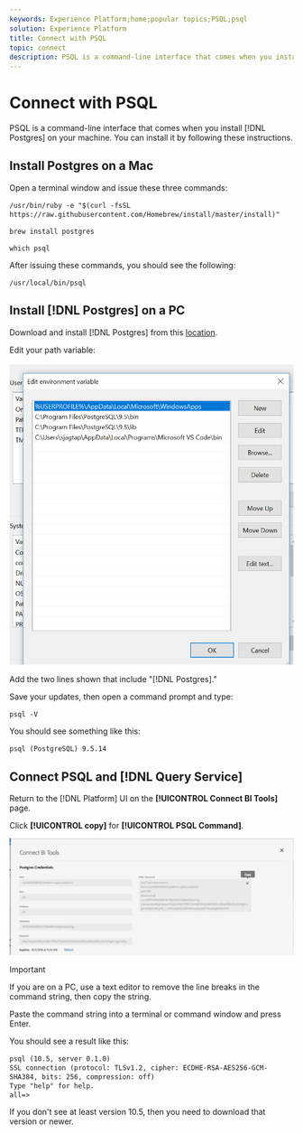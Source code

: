 ```yaml
---
keywords: Experience Platform;home;popular topics;PSQL;psql
solution: Experience Platform
title: Connect with PSQL
topic: connect
description: PSQL is a command-line interface that comes when you install Postgres on your machine. You can install it by following these instructions. 
---
```


# Connect with PSQL

PSQL is a command-line interface that comes when you install [!DNL Postgres] on your machine. You can install it by following these instructions. 

## Install Postgres on a Mac

Open a terminal window and issue these three commands:

```shell
/usr/bin/ruby -e "$(curl -fsSL https://raw.githubusercontent.com/Homebrew/install/master/install)"
```

```shell
brew install postgres
```

```shell
which psql
```

After issuing these commands, you should see the following:

```shell
/usr/local/bin/psql
```

## Install [!DNL Postgres] on a PC

Download and install [!DNL Postgres] from this [location](https://www.postgresql.org/download/windows/).

Edit your path variable:

![Image](../images/clients/psql/path.png)
    
Add the two lines shown that include "[!DNL Postgres]."
    
Save your updates, then open a command prompt and type:

```shell
psql -V
```

You should see something like this:

```shell
psql (PostgreSQL) 9.5.14
```

## Connect PSQL and [!DNL Query Service]

Return to the [!DNL Platform] UI on the **[!UICONTROL Connect BI Tools]** page. 

Click **[!UICONTROL copy]** for **[!UICONTROL PSQL Command]**.
    
![Image](../images/clients/psql/connect-bi.png)

>[!IMPORTANT]
>
>If you are on a PC, use a text editor to remove the line breaks in the command string, then copy the string.

Paste the command string into a terminal or command window and press Enter.

You should see a result like this:

```shell
psql (10.5, server 0.1.0)
SSL connection (protocol: TLSv1.2, cipher: ECDHE-RSA-AES256-GCM-SHA384, bits: 256, compression: off)
Type "help" for help.
all=>
```

If you don't see at least version 10.5, then you need to download that version or newer.
